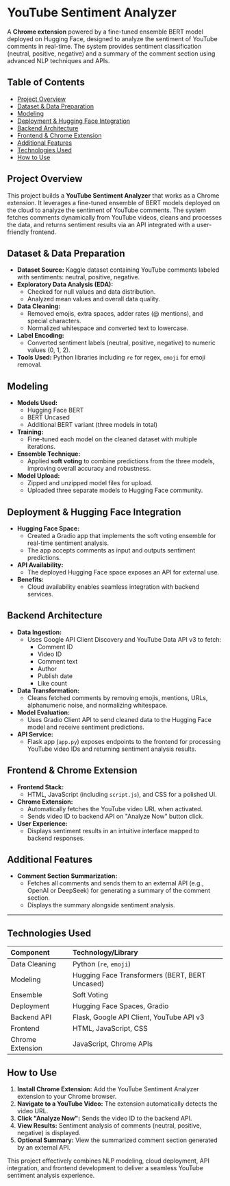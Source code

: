 # YouTube Sentiment Analyzer

A **Chrome extension** powered by a fine-tuned ensemble BERT model deployed on Hugging Face, designed to analyze the sentiment of YouTube comments in real-time. The system provides sentiment classification (neutral, positive, negative) and a summary of the comment section using advanced NLP techniques and APIs.

## Table of Contents

- [Project Overview](#project-overview)
- [Dataset \& Data Preparation](#dataset--data-preparation)
- [Modeling](#modeling)
- [Deployment \& Hugging Face Integration](#deployment--hugging-face-integration)
- [Backend Architecture](#backend-architecture)
- [Frontend \& Chrome Extension](#frontend--chrome-extension)
- [Additional Features](#additional-features)
- [Technologies Used](#technologies-used)
- [How to Use](#how-to-use)


## Project Overview

This project builds a **YouTube Sentiment Analyzer** that works as a Chrome extension. It leverages a fine-tuned ensemble of BERT models deployed on the cloud to analyze the sentiment of YouTube comments. The system fetches comments dynamically from YouTube videos, cleans and processes the data, and returns sentiment results via an API integrated with a user-friendly frontend.

## Dataset \& Data Preparation

- **Dataset Source:** Kaggle dataset containing YouTube comments labeled with sentiments: neutral, positive, negative.
- **Exploratory Data Analysis (EDA):**
    - Checked for null values and data distribution.
    - Analyzed mean values and overall data quality.
- **Data Cleaning:**
    - Removed emojis, extra spaces, adder rates (@ mentions), and special characters.
    - Normalized whitespace and converted text to lowercase.
- **Label Encoding:**
    - Converted sentiment labels (neutral, positive, negative) to numeric values (0, 1, 2).
- **Tools Used:** Python libraries including `re` for regex, `emoji` for emoji removal.


## Modeling

- **Models Used:**
    - Hugging Face BERT
    - BERT Uncased
    - Additional BERT variant (three models in total)
- **Training:**
    - Fine-tuned each model on the cleaned dataset with multiple iterations.
- **Ensemble Technique:**
    - Applied **soft voting** to combine predictions from the three models, improving overall accuracy and robustness.
- **Model Upload:**
    - Zipped and unzipped model files for upload.
    - Uploaded three separate models to Hugging Face community.


## Deployment \& Hugging Face Integration

- **Hugging Face Space:**
    - Created a Gradio app that implements the soft voting ensemble for real-time sentiment analysis.
    - The app accepts comments as input and outputs sentiment predictions.
- **API Availability:**
    - The deployed Hugging Face space exposes an API for external use.
- **Benefits:**
    - Cloud availability enables seamless integration with backend services.


## Backend Architecture

- **Data Ingestion:**
    - Uses Google API Client Discovery and YouTube Data API v3 to fetch:
        - Comment ID
        - Video ID
        - Comment text
        - Author
        - Publish date
        - Like count
- **Data Transformation:**
    - Cleans fetched comments by removing emojis, mentions, URLs, alphanumeric noise, and normalizing whitespace.
- **Model Evaluation:**
    - Uses Gradio Client API to send cleaned data to the Hugging Face model and receive sentiment predictions.
- **API Service:**
    - Flask app (`app.py`) exposes endpoints to the frontend for processing YouTube video IDs and returning sentiment analysis results.


## Frontend \& Chrome Extension

- **Frontend Stack:**
    - HTML, JavaScript (including `script.js`), and CSS for a polished UI.
- **Chrome Extension:**
    - Automatically fetches the YouTube video URL when activated.
    - Sends video ID to backend API on "Analyze Now" button click.
- **User Experience:**
    - Displays sentiment results in an intuitive interface mapped to backend responses.


## Additional Features

- **Comment Section Summarization:**
    - Fetches all comments and sends them to an external API (e.g., OpenAI or DeepSeek) for generating a summary of the comment section.
    - Displays the summary alongside sentiment analysis.

---

## Technologies Used

| Component | Technology/Library |
| :-- | :-- |
| Data Cleaning | Python (`re`, `emoji`) |
| Modeling | Hugging Face Transformers (BERT, BERT Uncased) |
| Ensemble | Soft Voting |
| Deployment | Hugging Face Spaces, Gradio |
| Backend API | Flask, Google API Client, YouTube API v3 |
| Frontend | HTML, JavaScript, CSS |
| Chrome Extension | JavaScript, Chrome APIs |

## How to Use

1. **Install Chrome Extension:** Add the YouTube Sentiment Analyzer extension to your Chrome browser.
2. **Navigate to a YouTube Video:** The extension automatically detects the video URL.
3. **Click "Analyze Now":** Sends the video ID to the backend API.
4. **View Results:** Sentiment analysis of comments (neutral, positive, negative) is displayed.
5. **Optional Summary:** View the summarized comment section generated by an external API.

This project effectively combines NLP modeling, cloud deployment, API integration, and frontend development to deliver a seamless YouTube sentiment analysis experience.
